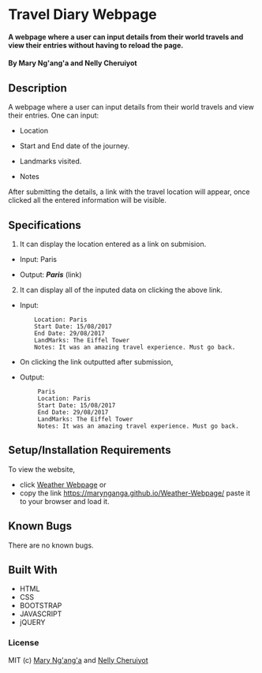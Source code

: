 # Travel Diary Webpage

#### A webpage where a user can input details from their world travels and view their entries without having to reload the page. 
#### By **Mary Ng'ang'a** and **Nelly Cheruiyot**

## Description
A webpage where a user can input details from their world travels and view their entries. 
One can input:

* Location

* Start and End date of the journey.

* Landmarks visited.

* Notes

After submitting the details, a link with the travel location will appear, 
once clicked all the entered information will be visible.

## Specifications

1. It can display the location entered as a link on submision.

* Input:  Paris

* Output:  _**Paris**_ (link)

2. It can display all of the inputed data on clicking the above link.

* Input: 

          Location: Paris
          Start Date: 15/08/2017
          End Date: 29/08/2017
          LandMarks: The Eiffel Tower
          Notes: It was an amazing travel experience. Must go back.
          
* On clicking the link outputted after submission,

* Output: 

           Paris
           Location: Paris
           Start Date: 15/08/2017
           End Date: 29/08/2017
           LandMarks: The Eiffel Tower
           Notes: It was an amazing travel experience. Must go back.


## Setup/Installation Requirements

To view the website, 
* click [Weather Webpage](https://marynganga.github.io/Weather-Webpage/)
or 
* copy the link https://marynganga.github.io/Weather-Webpage/ paste it to your browser and load it.  


## Known Bugs

There are no known bugs.

## Built With

* HTML
* CSS
* BOOTSTRAP
* JAVASCRIPT
* jQUERY


### License

MIT (c) [Mary Ng'ang'a](https://github.com/marynganga) and [Nelly Cheruiyot](https://github.com/nellycheruiyot)
